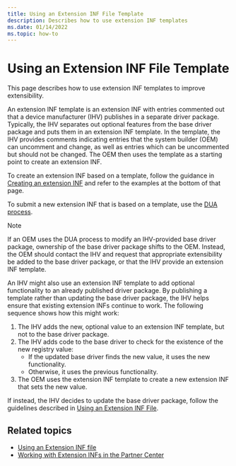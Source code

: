 ```yaml
---
title: Using an Extension INF File Template
description: Describes how to use extension INF templates
ms.date: 01/14/2022
ms.topic: how-to
---
```


# Using an Extension INF File Template

This page describes how to use extension INF templates to improve extensibility.

An extension INF template is an extension INF with entries commented out that a device manufacturer (IHV) publishes in a separate driver package. Typically, the IHV separates out optional features from the base driver package and puts them in an extension INF template. In the template, the IHV provides comments indicating entries that the system builder (OEM) can uncomment and change, as well as entries which can be uncommented but should not be changed.  The OEM then uses the template as a starting point to create an extension INF.

To create an extension INF based on a template, follow the guidance in [Creating an extension INF](using-an-extension-inf-file.md#creating-an-extension-inf) and refer to the examples at the bottom of that page.

To submit a new extension INF that is based on a template, use the [DUA process](/windows-hardware/test/hlk/user/create-a-driver-only-update-package).

> [!NOTE]
> If an OEM uses the DUA process to modify an IHV-provided base driver package, ownership of the base driver package shifts to the OEM. Instead, the OEM should contact the IHV and request that appropriate extensibility be added to the base driver package, or that the IHV provide an extension INF template.

An IHV might also use an extension INF template to add optional functionality to an already published driver package. By publishing a template rather than updating the base driver package, the IHV helps ensure that existing extension INFs continue to work. The following sequence shows how this might work:

1. The IHV adds the new, optional value to an extension INF template, but not to the base driver package.
2. The IHV adds code to the base driver to check for the existence of the new registry value:
    * If the updated base driver finds the new value, it uses the new functionality.
    * Otherwise, it uses the previous functionality.
3. The OEM uses the extension INF template to create a new extension INF that sets the new value.

If instead, the IHV decides to update the base driver package, follow the guidelines described in [Using an Extension INF File](using-an-extension-inf-file.md#backward-compatibility).

## Related topics

* [Using an Extension INF file](using-an-extension-inf-file.md)
* [Working with Extension INFs in the Partner Center](../dashboard/submit-dashboard-extension-inf-files.md)
